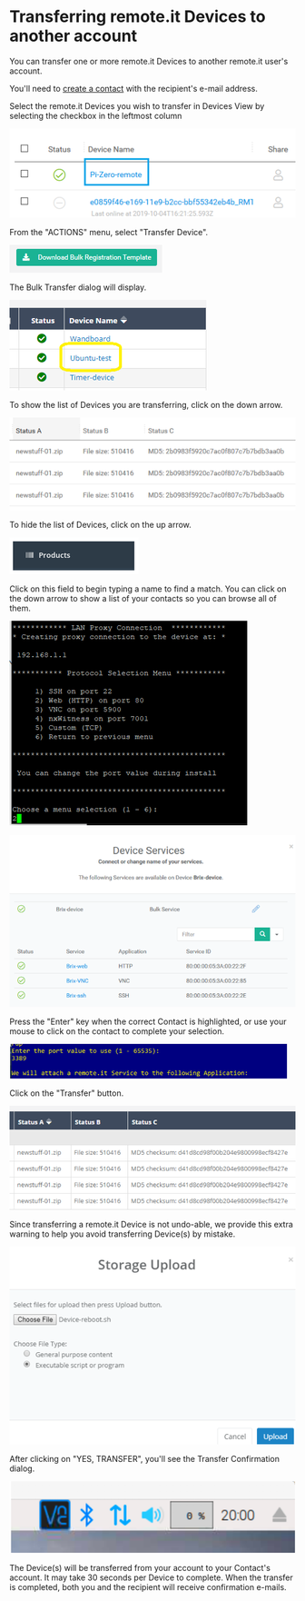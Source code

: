 # Transferring remote.it Devices to another account

You can transfer one or more remote.it Devices to another remote.it user's account.

You'll need to [create a contact](managing-contacts/create-a-contact.md) with the recipient's e-mail address.

Select the remote.it Devices you wish to transfer in Devices View by selecting the checkbox in the leftmost column

![](../.gitbook/assets/image%20%28244%29.png)

From the "ACTIONS" menu, select "Transfer Device".

![](../.gitbook/assets/image%20%28257%29.png)

The Bulk Transfer dialog will display.  

![](../.gitbook/assets/image%20%2820%29.png)

To show the list of Devices you are transferring, click on the down arrow.

![](../.gitbook/assets/image%20%28234%29.png)

To hide the list of Devices, click on the up arrow.

![](../.gitbook/assets/image%20%28314%29.png)

Click on this field to begin typing a name to find a match.  You can click on the down arrow to show a list of your contacts so you can browse all of them.

![](../.gitbook/assets/image%20%28188%29.png)

![](../.gitbook/assets/image%20%28110%29.png)

Press the "Enter" key when the correct Contact is highlighted, or use your mouse to click on the contact to complete your selection.

![](../.gitbook/assets/image%20%28382%29.png)

Click on the "Transfer" button.

![](../.gitbook/assets/image%20%28340%29.png)

Since transferring a remote.it Device is not undo-able, we provide this extra warning to help you avoid transferring Device\(s\) by mistake.

![](../.gitbook/assets/image%20%28132%29.png)

After clicking on "YES, TRANSFER", you'll see the Transfer Confirmation dialog.

![](../.gitbook/assets/image%20%28275%29.png)

The Device\(s\) will be transferred from your account to your Contact's account.  It may take 30 seconds per Device to complete.  When the transfer is completed, both you and the recipient will receive confirmation e-mails.

